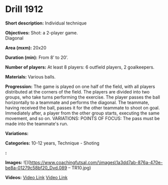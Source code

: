 # Drill 1912

**Short description:**
Individual technique

**Objectives:**
Shot: a 2-player game.  
Diagonal

**Area (mxm):**
20x20

**Duration (min):**
From 8’ to 20’.

**Number of players:**
At least 8 players: 6 outfield players, 2 goalkeepers.

**Materials:**
Various balls.

**Progression:**
The game is played on one half of the field, with all players distributed at the corners of the field. The players are divided into two groups, who take turns performing the exercise. The player passes the ball horizontally to a teammate and performs the diagonal. The teammate, having received the ball, passes it for the other teammate to shoot on goal. Immediately after, a player from the other group starts, executing the same movement, and so on. VARIATIONS: POINTS OF FOCUS: The pass must be made into the teammate's run.

**Variations:**


**Categories:**
10-12 years, Technique - Shoting

**:**


**Images:**
![](https://www.coachingfutsal.com/\images\1a3dd7ab-876a-470e-be8a-01279c58bf20_Dvd.089 – TR10.jpg)

**Videos:**
[Video Link](https://www.youtube.com/embed/kmnvnZ3duFc)
[Video Link](https://www.youtube.com/embed/h1KMJLMoeeI)

